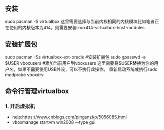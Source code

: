 ## 安装
sudo pacman -S virtualbox
这里需要选择与当前内核相同的内核模块比如笔者正在使用的内核版本为414，则需要安装linux414-virtualbox-host-modules

## 安装扩展包
sudo pacman -Ss virtualbox-ext-oracle #安装扩展包
sudo gpasswd -a $USER vboxusers #添加当前用户到vboxusers
这里需要将$USER替换为你的用户名，如果不需要使用USB外设，可以不执行此操作。
重新启动系统或执行sudo modprobe vboxdrv

## 命令行管理virtualbox

### 1. 开启虚拟机
- help:https://www.cnblogs.com/pinganzi/p/5056085.html
- vboxmanage startvm win2008 --type gui
